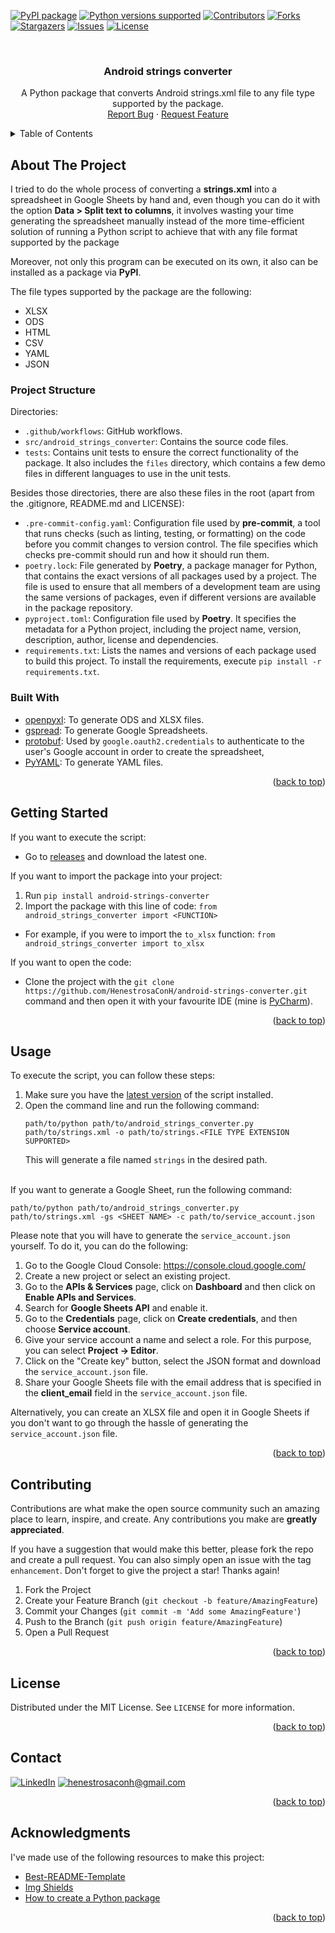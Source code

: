 <div id="top"></div>

<!-- PROJECT SHIELDS -->
<!--
*** I'm using markdown "reference style" links for readability.
*** Reference links are enclosed in brackets [ ] instead of parentheses ( ).
*** See the bottom of this document for the declaration of the reference variables
*** for contributors-url, forks-url, etc. This is an optional, concise syntax you may use.
*** https://www.markdownguide.org/basic-syntax/#reference-style-links
-->

[![PyPI package][pypi-shield]][pypi-url]
[![Python versions supported][versions-shield]][versions-url]
[![Contributors][contributors-shield]][contributors-url]
[![Forks][forks-shield]][forks-url]
[![Stargazers][stars-shield]][stars-url]
[![Issues][issues-shield]][issues-url]
[![License][license-shield]][license-url]

<!-- PROJECT LOGO -->
<br />
<div align="center">
  <h3 align="center">Android strings converter</h3>

  <p align="center">
    A Python package that converts Android strings.xml file to any file type supported by the package. 
    <br />
    <a href="https://github.com/HenestrosaConH/android-strings-converter/issues">Report Bug</a> · <a href="https://github.com/HenestrosaConH/android-strings-converter/issues">Request Feature</a>
  </p>
</div>

<!-- TABLE OF CONTENTS -->
<details>
   <summary>Table of Contents</summary>
   <ol>
      <li>
         <a href="#about-the-project">About The Project</a>
         <ul>
            <li><a href="#project-structure">Project Structure</a></li>
            <li><a href="#built-with">Built With</a></li>
         </ul>
      </li>
      <li><a href="#getting-started">Getting Started</a></li>
      <li><a href="#usage">Usage</a></li>
      <li><a href="#contributing">Contributing</a></li>
      <li><a href="#license">License</a></li>
      <li><a href="#contact">Contact</a></li>
      <li><a href="#acknowledgments">Acknowledgments</a></li>
   </ol>
</details>

<!-- ABOUT THE PROJECT -->

## About The Project

I tried to do the whole process of converting a **strings.xml** into a spreadsheet in Google Sheets by hand and, even though you can do it with the option **Data > Split text to columns**, 
it involves wasting your time generating the spreadsheet manually instead of the more time-efficient solution of running a Python script to achieve that with any file format supported by the package

Moreover, not only this program can be executed on its own, it also can be installed as a package via **PyPI**.

The file types supported by the package are the following:
- XLSX
- ODS
- HTML
- CSV
- YAML
- JSON

<!-- PROJECT STRUCTURE -->

### Project Structure

Directories:

- `.github/workflows`: GitHub workflows.
- `src/android_strings_converter`:  Contains the source code files.
- `tests`: Contains unit tests to ensure the correct functionality of the package. It also includes the `files` directory, which contains a few demo files in different languages to use in the unit tests.

Besides those directories, there are also these files in the root (apart from the .gitignore, README.md and LICENSE):

- `.pre-commit-config.yaml`: Configuration file used by **pre-commit**, a tool that runs checks (such as linting, testing, or formatting) on the code before you commit changes to version control. The file specifies which checks pre-commit should run and how it should run them.
- `poetry.lock`: File generated by **Poetry**, a package manager for Python, that contains the exact versions of all packages used by a project. The file is used to ensure that all members of a development team are using the same versions of packages, even if different versions are available in the package repository.
- `pyproject.toml`: Configuration file used by **Poetry**. It specifies the metadata for a Python project, including the project name, version, description, author, license and dependencies.
- `requirements.txt`: Lists the names and versions of each package used to build this project. To install the requirements, execute `pip install -r requirements.txt`.


<!-- BUILT WITH -->

### Built With

- [openpyxl](https://pypi.org/project/openpyxl/): To generate ODS and XLSX files.
- [gspread](https://pypi.org/project/gspread/): To generate Google Spreadsheets.
- [protobuf](https://pypi.org/project/oauth2client/): Used by `google.oauth2.credentials` to authenticate to the user's Google account in order to create the spreadsheet, 
- [PyYAML](https://pypi.org/project/PyYAML/): To generate YAML files.

<p align="right">(<a href="#top">back to top</a>)</p>

<!-- GETTING STARTED -->

## Getting Started

If you want to execute the script:
- Go to [releases](https://github.com/HenestrosaConH/android-strings-converter/releases) and download the latest one.

If you want to import the package into your project:
1. Run `pip install android-strings-converter`
2. Import the package with this line of code: `from android_strings_converter import <FUNCTION>`
- For example, if you were to import the `to_xlsx` function: `from android_strings_converter import to_xlsx`

If you want to open the code:
- Clone the project with the `git clone https://github.com/HenestrosaConH/android-strings-converter.git` command and then open it with your favourite IDE (mine is [PyCharm](https://www.jetbrains.com/pycharm/)).

<p align="right">(<a href="#top">back to top</a>)</p>

<!-- USAGE -->

## Usage

To execute the script, you can follow these steps:
1. Make sure you have the [latest version](https://github.com/HenestrosaConH/android-strings-converter/releases) of the script installed.
2. Open the command line and run the following command: 
    ```
    path/to/python path/to/android_strings_converter.py path/to/strings.xml -o path/to/strings.<FILE TYPE EXTENSION SUPPORTED>
    ```
    This will generate a file named `strings` in the desired path.  
    <br>

If you want to generate a Google Sheet, run the following command:
```
path/to/python path/to/android_strings_converter.py path/to/strings.xml -gs <SHEET NAME> -c path/to/service_account.json
```
Please note that you will have to generate the `service_account.json` yourself. To do it, you can do the following:

1. Go to the Google Cloud Console: https://console.cloud.google.com/
2. Create a new project or select an existing project.
3. Go to the **APIs & Services** page, click on **Dashboard** and then click on **Enable APIs and Services**.
4. Search for **Google Sheets API** and enable it.
5. Go to the **Credentials** page, click on **Create credentials**, and then choose **Service account**.
6. Give your service account a name and select a role. For this purpose, you can select **Project -> Editor**.
7. Click on the "Create key" button, select the JSON format and download the `service_account.json` file.
8. Share your Google Sheets file with the email address that is specified in the **client_email** field in the `service_account.json` file.

Alternatively, you can create an XLSX file and open it in Google Sheets if you don't want to go through the hassle of generating the `service_account.json` file.

<p align="right">(<a href="#top">back to top</a>)</p>

<!-- CONTRIBUTING -->

## Contributing

Contributions are what make the open source community such an amazing place to learn, inspire, and create. Any contributions you make are **greatly appreciated**.

If you have a suggestion that would make this better, please fork the repo and create a pull request. You can also simply open an issue with the tag `enhancement`.
Don't forget to give the project a star! Thanks again!

1. Fork the Project
2. Create your Feature Branch (`git checkout -b feature/AmazingFeature`)
3. Commit your Changes (`git commit -m 'Add some AmazingFeature'`)
4. Push to the Branch (`git push origin feature/AmazingFeature`)
5. Open a Pull Request

<p align="right">(<a href="#top">back to top</a>)</p>

<!-- LICENSE -->

## License

Distributed under the MIT License. See `LICENSE` for more information.

<p align="right">(<a href="#readme-top">back to top</a>)</p>

<!-- CONTACT -->

## Contact

[![LinkedIn][linkedin-shield]][linkedin-url]
[![henestrosaconh@gmail.com][gmail-shield]][gmail-url]

<p align="right">(<a href="#top">back to top</a>)</p>

<!-- ACKNOWLEDGMENTS -->

## Acknowledgments

I've made use of the following resources to make this project:

- [Best-README-Template](https://github.com/othneildrew/Best-README-Template/)
- [Img Shields](https://shields.io)
- [How to create a Python package](https://mathspp.com/blog/how-to-create-a-python-package-in-2022#how-to-create-a-python-package)

<p align="right">(<a href="#top">back to top</a>)</p>

<!-- BADGES -->
<!-- https://www.markdownguide.org/basic-syntax/#reference-style-links -->

[pypi-shield]: https://img.shields.io/pypi/v/android-strings-converter.svg?style=for-the-badge
[pypi-url]: https://pypi.org/project/android-strings-converter/
[push-shield]: https://github.com/HenestrosaConH/android-strings-converter/actions/workflows/push.yaml/badge.svg
[push-url]: https://github.com/HenestrosaConH/android-strings-converter/actions/workflows/push.yaml
[versions-shield]: https://img.shields.io/pypi/pyversions/android-strings-converter.svg?style=for-the-badge
[versions-url]: https://pypi.org/project/android-strings-converter/
[contributors-shield]: https://img.shields.io/github/contributors/HenestrosaConH/android-strings-converter.svg?style=for-the-badge
[contributors-url]: https://github.com/HenestrosaConH/android-strings-converter/graphs/contributors
[forks-shield]: https://img.shields.io/github/forks/HenestrosaConH/android-strings-converter.svg?style=for-the-badge
[forks-url]: https://github.com/HenestrosaConH/android-strings-converter/network/members
[stars-shield]: https://img.shields.io/github/stars/HenestrosaConH/android-strings-converter.svg?style=for-the-badge
[stars-url]: https://github.com/HenestrosaConH/android-strings-converter/stargazers
[issues-shield]: https://img.shields.io/github/issues/HenestrosaConH/android-strings-converter.svg?style=for-the-badge
[issues-url]: https://github.com/HenestrosaConH/android-strings-converter/issues
[license-shield]: https://img.shields.io/github/license/HenestrosaConH/android-strings-converter.svg?style=for-the-badge
[license-url]: https://github.com/HenestrosaConH/android-strings-converter/blob/main/LICENSE
[linkedin-shield]: https://img.shields.io/badge/LinkedIn-0077B5?style=for-the-badge&logo=linkedin&logoColor=white
[linkedin-url]: https://linkedin.com/in/henestrosaconh
[gmail-shield]: https://img.shields.io/badge/Gmail-D14836?style=for-the-badge&logo=gmail&logoColor=white
[gmail-url]: mailto:henestrosaconh@gmail.com